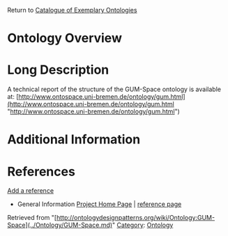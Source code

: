 Return to [Catalogue of Exemplary Ontologies](../Ontology/Main.md "Ontology:Main")



#  Ontology Overview


#  Long Description


A technical report of the structure of the GUM-Space ontology is available at:
[http://www.ontospace.uni-bremen.de/ontology/gum.html](http://www.ontospace.uni-bremen.de/ontology/gum.html "http://www.ontospace.uni-bremen.de/ontology/gum.html")



#  Additional Information


  



  




#  References


[Add a reference](index.php@title=Odp%253AAdd_reference&subject=../Ontology/GUM-Space.md "http://ontologydesignpatterns.org/wiki/index.php?title=Odp:Add_reference&subject=Ontology%3AGUM-Space")



* General Information [Project Home Page](http://www.ontospace.uni-bremen.de/ontology/gum.html "http://www.ontospace.uni-bremen.de/ontology/gum.html") | [reference page](../Community/References/I1-OntoSpace.md "Community:References/I1-OntoSpace")




Retrieved from "[http://ontologydesignpatterns.org/wiki/Ontology:GUM-Space](../Ontology/GUM-Space.md)"
 [Category](http://ontologydesignpatterns.org/wiki/Special:Categories "Special:Categories"): [Ontology](../Category/Ontology.md "Category:Ontology")